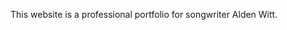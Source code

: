 This website is a professional portfolio for songwriter Alden Witt.

[main-url]: http://aldenwitt.com